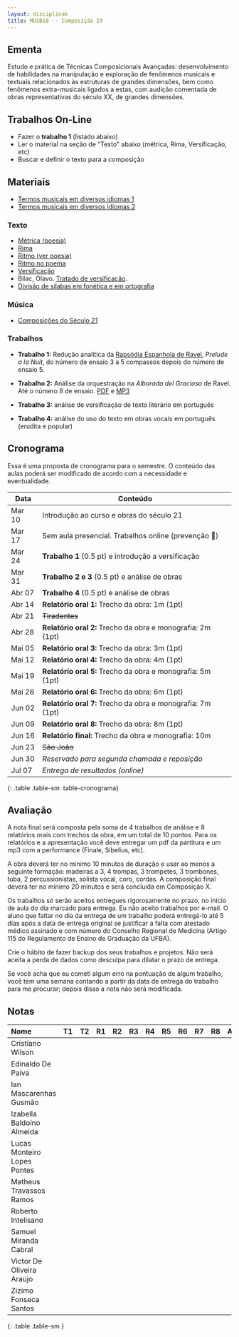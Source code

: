 ```yaml
---
layout: disciplinak
title: MUSB18 -- Composição IX
---
```


## Ementa

Estudo e prática de Técnicas Composicionais Avançadas: desenvolvimento
de habilidades na manipulação e exploração de fenômenos musicais e
textuais relacionados às estruturas de grandes dimensões, bem como
fenômenos extra-musicais ligados a estas, com audição comentada de
obras representativas do século XX, de grandes dimensões.

<!-- START DEL -->

## Trabalhos On-Line

- Fazer o **trabalho 1** (listado abaixo)
- Ler o material na seção de "Texto" abaixo (métrica, Rima, Versificação, etc)
- Buscar e definir o texto para a composição


## Materiais

- [Termos musicais em diversos idiomas 1][20]
- [Termos musicais em diversos idiomas 2][21]


### Texto

  - [Métrica (poesia)](http://pt.wikipedia.org/wiki/Métrica_(poesia))
  - [Rima](http://pt.wikipedia.org/wiki/Rima)
  - [Ritmo (ver poesia)](http://pt.wikipedia.org/wiki/Ritmo)
  - [Ritmo no poema](http://pt.wikipedia.org/wiki/Ritmo_no_poema)
  - [Versificação](http://pt.wikipedia.org/wiki/Versificação)
  - Bilac, Olavo. [Tratado de versificação](https://www.dropbox.com/s/sbfx2xnwf2i8tej/bilac-tratado.pdf?dl=0).
  - [Divisão de sílabas em fonética e em ortografia](http://www.academia.org.br/artigos/divisao-de-silabas-em-fonetica-e-em-ortografia)


### Música

  - [Composições do Século 21](/pedro/composicoes-do-seculo-21/)


<!-- END DEL -->

### Trabalhos

- **Trabalho 1:** Redução analítica da [Rapsódia Espanhola de
  Ravel][1], _Prelude a la Nuit_, do número de ensaio 3 a 5 compassos
  depois do número de ensaio 5.

- **Trabalho 2:** Análise da orquestração na _Alborada del Gracioso_
  de Ravel. Até o número 8 de ensaio. [PDF][2] e [MP3][3]

- **Trabalho 3:** análise de versificação de texto literário em português

- **Trabalho 4:** análise do uso do texto em obras vocais em português
  (erudita e popular)


## Cronograma

Essa é uma proposta de cronograma para o semestre. O conteúdo das
aulas poderá ser modificado de acordo com a necessidade e
eventualidade.

| Data   | Conteúdo                                                    |
| ---    | ---                                                         |
| Mar 10 | Introdução ao curso e obras do século 21                    |
| Mar 17 | Sem aula presencial. Trabalhos online (prevenção 🦠)        |
| Mar 24 | **Trabalho 1** (0.5 pt) e introdução a versificação         |
| Mar 31 | **Trabalho 2 e 3** (0.5 pt) e análise de obras              |
| Abr 07 | **Trabalho 4** (0.5 pt) e análise de obras                  |
| Abr 14 | **Relatório oral 1:** Trecho da obra: 1m (1pt)              |
| Abr 21 | ~~Tiradentes~~                                              |
| Abr 28 | **Relatório oral 2:** Trecho da obra e monografia: 2m (1pt) |
| Mai 05 | **Relatório oral 3:** Trecho da obra: 3m (1pt)              |
| Mai 12 | **Relatório oral 4:** Trecho da obra: 4m (1pt)              |
| Mai 19 | **Relatório oral 5:** Trecho da obra e monografia: 5m (1pt) |
| Mai 26 | **Relatório oral 6:** Trecho da obra: 6m (1pt)              |
| Jun 02 | **Relatório oral 7:** Trecho da obra e monografia: 7m (1pt) |
| Jun 09 | **Relatório oral 8:** Trecho da obra: 8m (1pt)              |
| Jun 16 | **Relatório final:** Trecho da obra e monografia: 10m       |
| Jun 23 | ~~São João~~                                                |
| Jun 30 | _Reservado para segunda chamada e reposição_                |
| Jul 07 | _Entrega de resultados (online)_                            |
{: .table .table-sm .table-cronograma}


## Avaliação

A nota final será composta pela soma de 4 trabalhos de análise e 8
relatórios orais com trechos da obra, em um total de 10 pontos. Para
os relatórios e a apresentação você deve entregar um pdf da partitura
e um mp3 com a performance (Finale, Sibelius, etc).

A obra deverá ter no mínimo 10 minutos de duração e usar ao menos a
seguinte formação: madeiras a 3, 4 trompas, 3 trompetes, 3 trombones,
tuba, 2 percussionistas, solista vocal, coro, cordas. A composição
final deverá ter no mínimo 20 minutos e será concluída em Composição
X.

Os trabalhos só serão aceitos entregues rigorosamente no prazo, no
início de aula do dia marcado para entrega. Eu não aceito trabalhos
por e-mail. O aluno que faltar no dia da entrega de um trabalho poderá
entregá-lo até 5 dias após a data de entrega original se justificar a
falta com atestado médico assinado e com número do Conselho Regional
de Medicina (Artigo 115 do Regulamento de Ensino de Graduação da
UFBA).

Crie o hábito de fazer backup dos seus trabalhos e projetos. Não será
aceita a perda de dados como desculpa para dilatar o prazo de entrega.

Se você acha que eu cometi algum erro na pontuação de algum trabalho,
você tem uma semana contando a partir da data de entrega do trabalho
para me procurar; depois disso a nota não será modificada.


## Notas

| Nome                        | T1 | T2 | R1 | R2 | R3 | R4 | R5 | R6 | R7 | R8 | AF | Nota |
|:----------------------------|:---|:---|:---|:---|:---|:---|:---|:---|:---|:---|:---|:-----|
| Cristiano Wilson            |    |    |    |    |    |    |    |    |    |    |    | =sum |
| Edinaldo De Paiva           |    |    |    |    |    |    |    |    |    |    |    | =sum |
| Ian Mascarenhas Gusmão      |    |    |    |    |    |    |    |    |    |    |    | =sum |
| Izabella Baldoíno Almeida   |    |    |    |    |    |    |    |    |    |    |    | =sum |
| Lucas Monteiro Lopes Pontes |    |    |    |    |    |    |    |    |    |    |    | =sum |
| Matheus Travassos Ramos     |    |    |    |    |    |    |    |    |    |    |    | =sum |
| Roberto Intelisano          |    |    |    |    |    |    |    |    |    |    |    | =sum |
| Samuel Miranda Cabral       |    |    |    |    |    |    |    |    |    |    |    | =sum |
| Victor De Oliveira Araujo   |    |    |    |    |    |    |    |    |    |    |    | =sum |
| Zizimo Fonseca Santos       |    |    |    |    |    |    |    |    |    |    |    | =sum |
{: .table .table-sm }


[1]: https://www.dropbox.com/s/dh7w83o19ao5gek/Ravel%20-%20Rapsodia%20Espanhola%201.pdf?dl=0
[2]: https://www.dropbox.com/s/o604gwvyfw6rlx2/Ravel%20-%20Alborada%20del%20Gracioso.pdf?dl=0
[3]: https://www.dropbox.com/s/bnkcy1yzctisgin/Ravel%20-%20Alborada%20del%20gracioso.mp3?dl=0

[20]: https://connect.issaquah.wednet.edu/high/ihs/staff/mr_longmans_orchestras/w/general_orchestra_information/2605/music-terms
[21]: https://web.library.yale.edu/cataloging/music/instname
